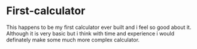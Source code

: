 # First-calculator

This happens to be my first calculator ever built and i feel so good about it. Although it is very basic but i think with time and experience i would definately make some much more complex calculator.
